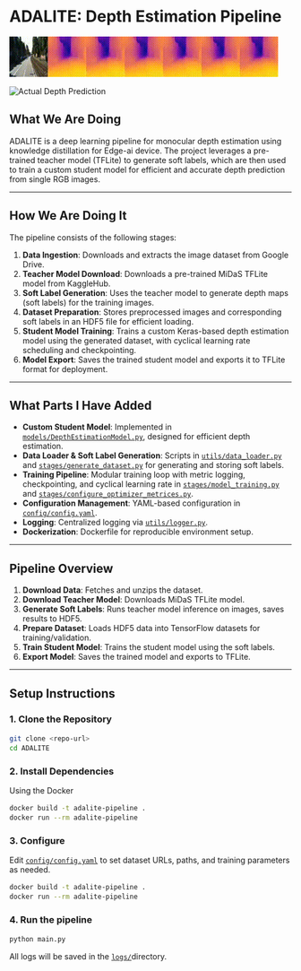 # ADALITE: Depth Estimation Pipeline
![Depth Prediction](assets/depth.gif)

![Actual Depth Prediction](assets/actual_depth.gif)

## What We Are Doing

ADALITE is a deep learning pipeline for monocular depth estimation using knowledge distillation for Edge-ai device. The project leverages a pre-trained teacher model (TFLite) to generate soft labels, which are then used to train a custom student model for efficient and accurate depth prediction from single RGB images.

---

## How We Are Doing It

The pipeline consists of the following stages:

1. **Data Ingestion**: Downloads and extracts the image dataset from Google Drive.
2. **Teacher Model Download**: Downloads a pre-trained MiDaS TFLite model from KaggleHub.
3. **Soft Label Generation**: Uses the teacher model to generate depth maps (soft labels) for the training images.
4. **Dataset Preparation**: Stores preprocessed images and corresponding soft labels in an HDF5 file for efficient loading.
5. **Student Model Training**: Trains a custom Keras-based depth estimation model using the generated dataset, with cyclical learning rate scheduling and checkpointing.
6. **Model Export**: Saves the trained student model and exports it to TFLite format for deployment.

---

## What Parts I Have Added

- **Custom Student Model**: Implemented in [`models/DepthEstimationModel.py`](models/DepthEstimationModel.py), designed for efficient depth estimation.
- **Data Loader & Soft Label Generation**: Scripts in [`utils/data_loader.py`](utils/data_loader.py) and [`stages/generate_dataset.py`](stages/generate_dataset.py) for generating and storing soft labels.
- **Training Pipeline**: Modular training loop with metric logging, checkpointing, and cyclical learning rate in [`stages/model_training.py`](stages/model_training.py) and [`stages/configure_optimizer_metrices.py`](stages/configure_optimizer_metrices.py).
- **Configuration Management**: YAML-based configuration in [`config/config.yaml`](config/config.yaml).
- **Logging**: Centralized logging via [`utils/logger.py`](utils/logger.py).
- **Dockerization**: Dockerfile for reproducible environment setup.

---

## Pipeline Overview

1. **Download Data**: Fetches and unzips the dataset.
2. **Download Teacher Model**: Downloads MiDaS TFLite model.
3. **Generate Soft Labels**: Runs teacher model inference on images, saves results to HDF5.
4. **Prepare Dataset**: Loads HDF5 data into TensorFlow datasets for training/validation.
5. **Train Student Model**: Trains the student model using the soft labels.
6. **Export Model**: Saves the trained model and exports to TFLite.

---

## Setup Instructions

### 1. Clone the Repository

```sh
git clone <repo-url>
cd ADALITE
```

### 2. Install Dependencies
Using the Docker
```sh
docker build -t adalite-pipeline .
docker run --rm adalite-pipeline
```

### 3. Configure
Edit [`config/config.yaml`](config/config.yaml) to set dataset URLs, paths, and training parameters as needed.
```sh
docker build -t adalite-pipeline .
docker run --rm adalite-pipeline
```

### 4. Run the pipeline
```sh
python main.py
```

All logs will be saved in the [`logs/`](logs/)directory.
